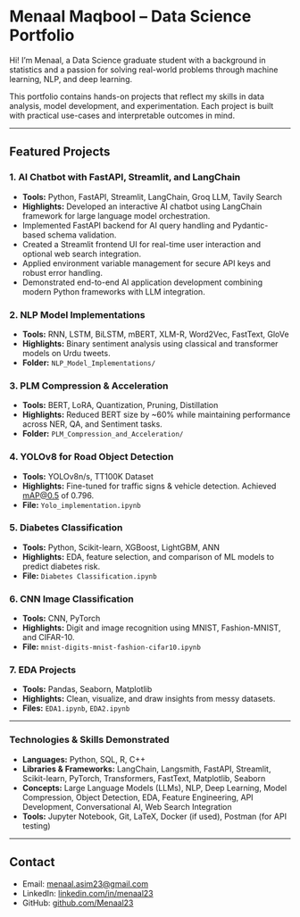 # Menaal Maqbool – Data Science Portfolio

Hi! I’m Menaal, a Data Science graduate student with a background in statistics and a passion for solving real-world problems through machine learning, NLP, and deep learning.

This portfolio contains hands-on projects that reflect my skills in data analysis, model development, and experimentation. Each project is built with practical use-cases and interpretable outcomes in mind.

---

## Featured Projects

### 1. AI Chatbot with FastAPI, Streamlit, and LangChain
- **Tools:** Python, FastAPI, Streamlit, LangChain, Groq LLM, Tavily Search  
- **Highlights:** Developed an interactive AI chatbot using LangChain framework for large language model orchestration.  
- Implemented FastAPI backend for AI query handling and Pydantic-based schema validation.  
- Created a Streamlit frontend UI for real-time user interaction and optional web search integration.  
- Applied environment variable management for secure API keys and robust error handling.  
- Demonstrated end-to-end AI application development combining modern Python frameworks with LLM integration.

### 2. NLP Model Implementations
- **Tools:** RNN, LSTM, BiLSTM, mBERT, XLM-R, Word2Vec, FastText, GloVe  
- **Highlights:** Binary sentiment analysis using classical and transformer models on Urdu tweets.  
- **Folder:** `NLP_Model_Implementations/`

### 3. PLM Compression & Acceleration
- **Tools:** BERT, LoRA, Quantization, Pruning, Distillation  
- **Highlights:** Reduced BERT size by ~60% while maintaining performance across NER, QA, and Sentiment tasks.  
- **Folder:** `PLM_Compression_and_Acceleration/`

### 4. YOLOv8 for Road Object Detection
- **Tools:** YOLOv8n/s, TT100K Dataset  
- **Highlights:** Fine-tuned for traffic signs & vehicle detection. Achieved mAP@0.5 of 0.796.  
- **File:** `Yolo_implementation.ipynb`
  
### 5. Diabetes Classification
- **Tools:** Python, Scikit-learn, XGBoost, LightGBM, ANN  
- **Highlights:** EDA, feature selection, and comparison of ML models to predict diabetes risk.  
- **File:** `Diabetes Classification.ipynb`

### 6. CNN Image Classification
- **Tools:** CNN, PyTorch  
- **Highlights:** Digit and image recognition using MNIST, Fashion-MNIST, and CIFAR-10.  
- **File:** `mnist-digits-mnist-fashion-cifar10.ipynb`
  
### 7. EDA Projects
- **Tools:** Pandas, Seaborn, Matplotlib  
- **Highlights:** Clean, visualize, and draw insights from messy datasets.  
- **Files:** `EDA1.ipynb`, `EDA2.ipynb`

---

### Technologies & Skills Demonstrated

- **Languages:** Python, SQL, R, C++
- **Libraries & Frameworks:** LangChain, Langsmith, FastAPI, Streamlit, Scikit-learn, PyTorch, Transformers, FastText, Matplotlib, Seaborn
- **Concepts:** Large Language Models (LLMs), NLP, Deep Learning, Model Compression, Object Detection, EDA, Feature Engineering, API Development, Conversational AI, Web Search Integration
- **Tools:** Jupyter Notebook, Git, LaTeX, Docker (if used), Postman (for API testing)


---

## Contact
- Email: menaal.asim23@gmail.com  
- LinkedIn: [linkedin.com/in/menaal23](https://www.linkedin.com/in/menaal23/)  
- GitHub: [github.com/Menaal23](https://github.com/Menaal23)

